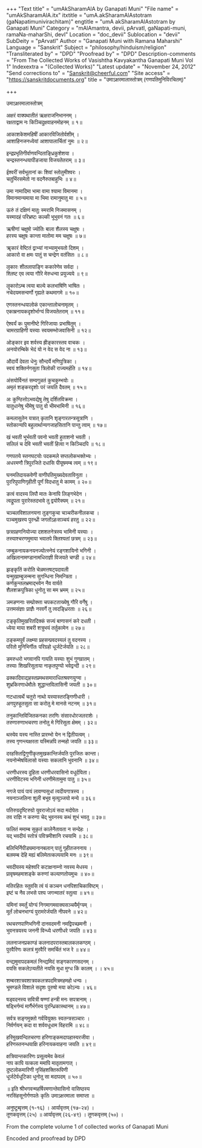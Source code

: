 +++
"Text title" = "umAkSharamAlA by Ganapati Muni"
"File name" = "umAkSharamAlA.itx"
itxtitle = "umA.akSharamAlAstotram (gaNapatimunivirachitam)"
engtitle = "umA akSharamAlAstotram by Ganapati Muni"
Category = "mAlAmantra, devii, pArvatI, gaNapati-muni, ramaNa-maharShi, devI"
Location = "doc_devii"
Sublocation = "devii"
SubDeity = "pArvatI"
Author = "Ganapati Muni with Ramana Maharshi"
Language = "Sanskrit"
Subject = "philosophy/hinduism/religion"
"Transliterated by" = "DPD"
"Proofread by" = "DPD"
Description-comments = "From The Collected Works of Vasishtha Kavyakantha Ganapati Muni Vol 1"
Indexextra = "(Collected Works)"
"Latest update" = "November 24, 2012"
"Send corrections to" = "Sanskrit@cheerful.com"
"Site access" = "https://sanskritdocuments.org"
title = "उमाऽक्षरमालास्तोत्रम् (गणपतिमुनिविरचितम्)"

+++
  
 उमाऽक्षरमालास्तोत्रम्   
  
अक्षरं वाक्पथातीतं ऋक्षराजनिभाननम् ।  
रक्षताद्वाम नः किञ्चिदुक्षवाहनमोहनम् ॥ १॥  
  
आकाशकेशमहिषीं आकारविजितोर्वशीम् ।  
आशाहिनजनध्येयां आशापालार्चितां नुमः ॥ २॥  
  
इन्द्रप्रभृतिगीर्वाणवन्दिताङ्ध्रिकुशेशया ।  
चन्द्रस्तनन्धयापीडजाया विजयतेतराम् ॥ ३॥  
  
ईश्वरीं सर्वभूतानां कः शिवां स्तोतुमीश्वरः ।  
चतुर्भिरसमेतो ना वदनैरुतबाहुभिः ॥ ४॥  
  
उमा नामादिमा भामा वामा श्यामा विमानमा ।  
विमानमान्यमाया मा भिमा रामानुमातु मा ॥ ५॥  
  
ऊरुं तं दक्षिणं मातुः स्मरामि निजमासनम् ।  
यस्मादहं परिभ्रष्टः कल्की भूभुवनं गतः ॥ ६॥  
  
ऋषीणां चक्षुषो ज्योतिः बाला शैलस्य चक्षुषः ।    
हरस्य चक्षुषः कान्ता मातोमा मम चक्षुषः ॥ ७॥  
  
ॠकारं वेष्टितं द्वाभ्यां नाभ्यामुभयतो दिशम् ।  
आकारो वा क्षमः पातुं स चन्द्रेण वतंसितः ॥ ८॥  
  
लृकारः शीतलापाङ्गि ककारेणेव सर्वदा ।  
श्लिष्ट एव त्वया गौरि मेरुधन्वा प्रयुज्यये ॥ ९॥  
  
लॄकारोऽम्ब त्वया बाल्ये कलभाषिणि भाषितः ।  
नचेदयमसन्वर्णो गृह्यते कथमागमे ॥ १०॥  
  
एणस्तनन्धयालोकं एकान्तालोचनामृतम् ।  
एकाम्रनायकदृशोर्भाग्यं विजयतेतराम् ॥ ११॥  
  
ऐश्वर्यं कः पुमानीष्टे गिरिजायाः प्रभाषितुम् ।  
चामरग्राहिणी यस्याः स्वयमम्भोजवासिनी ॥ १२॥  
  
ओङ्कार इव शर्वस्य ह्रीङ्कारस्तव वाचकः ।  
अनयोरम्बिके भेदं यो न वेद स वेद ना ॥ १३॥  
  
औदार्ये देवता धेनुः सौन्दर्ये मणिपुत्रिका ।  
स्वयं शक्तिर्नगसुता त्रिलोकी राज्यमर्हति ॥ १४॥  
  
अंसयोर्विनतं सम्यगुन्नतं कुचकुम्भयोः ॥   
अमृतं शङ्करदृशोः परं जयति दैवतम् ॥ १५॥  
  
अः कुण्ठित्तोऽभवद्येषु तेषु दर्शितविक्रमा ।  
यातुधानेषु भीमेषु पातु वो भीमभामिनी ॥ १६॥  
  
कमलासुतेन यत्रात् कृतानि श‍ृङ्गारतन्त्रसूत्राणि ।  
स्तोकान्यपि बहुलार्थान्यगजाहसितानि पान्तु त्वाम् ॥ १७॥  
  
खं भवती भूर्भवती पवनो भवती हुताशनो भवती ।  
सलिलं च देवि भवती भवतीं हित्वा न किञ्चिदपि ॥ १८॥  
  
गणपतये स्तनघटयोः पदकमले सप्तलोकभक्तेभ्यः ।  
अधरमणौ त्रिपुरजिते दधासि पीयूषमम्ब त्वम् ॥ १९॥  
  
घनमतिदायकवेणी वाणीपतिमुख्यदेवताविनुता ।  
पुररिपुपाणिगृहीती पूर्णं विदधातु मे कामम् ॥ २०॥  
  
ङत्वं वादस्य लिपौ मातः केनापि लिङ्गभेदेन ।  
त्वद्रूपता पुरारेस्तदभावे तु द्वयोरैक्यम् ॥ २१॥  
  
चञ्चलविशालनयना तुङ्गकुचा चञ्चरीकनीलकचा ।  
पञ्चमुखस्य पुरन्ध्री जगतोंऽहःसञ्चयं हरतु ॥ २२॥  
  
छत्रग्रहणनियोज्या दशशतनेत्रस्य भामिनी यस्याः ।  
तस्याश्चरणमुमाया भवातपे क्लिश्यतां छत्रम् ॥ २३॥  
  
जम्बुकनायकनयनज्योत्स्नेयं रङ्गशायिनो भगिनी ।  
अखिलानामण्डानामधिराज्ञी विजयते चण्डी ॥ २४॥  
  
झङ्कृतिं करोति चेन्नमत्तषट्पदावली   
     यन्मुखाम्बुजन्मना सुगन्धिना निमन्त्रिता ।  
कर्णकुन्तलभ्रमाद्भवेन नैव वार्यते   
     शैलशक्रपुत्रिका धुनोतु सा मम भ्रमम् ॥ २५॥  
  
ञमङणनाः सम्प्रोक्त्ता चपकटताख्येषु गौरि वर्गेषु ।  
उत्तमसंज्ञाः प्राज्ञैः नरवर्गे तु त्वदङ्ध्रिरताः ॥ २६॥  
  
टङ्कृतिमुखरितदिक्कं सज्यं बाणासनं करे दधती ।  
ध्येया माया शबरी शत्रुभयं तर्तुकामेन ॥ २७॥  
  
ठङ्कमपूर्वं लक्ष्म्या प्रहसन्प्रवदस्यलं तु वदनस्य ।  
परितो मुनिभिर्गीतः परिग्रहो धूर्जटेर्जयति ॥ २८॥  
  
डमरुधरो भगवानपि गायति यस्याः शुभं गुणव्रातम् ।  
तस्याः शिखरिसुताया नाकृतपुण्यो भवेद्वन्दी ॥ २९॥  
  
ढक्कादिवाद्यहस्तप्रमथसमाराधितश्रवणयुग्मा ।  
शुभ्रकिरणार्धमौलेः शुद्धान्तविलासिनी जयती ॥ ३०॥  
  
णटधात्वर्थे चतुरो नाथो यस्यास्तरङ्गिणीधारी ।  
अगपुरुहूतसुता सा करोतु मे मानसे नटनम् ॥ ३१॥  
  
तनुकान्तिविजितकनका तरणिः संसारधोरजलराशेः ।  
तरुणारुणाभचरणा तनोतु मे गिरिसुता क्षेमम् । ३२॥  
  
थस्येव यस्य नास्ति प्रारम्भो येन न द्वितीयत्वम् ।  
तस्य गृणन्त्यक्षरता यस्मिन्नपि तन्महो जयति ॥ ३३॥  
  
दरहसितद्विगुणीकृतमुखकान्तिर्जयति पुरजितः कान्ता।  
नयनोन्मेषविलासो यस्याः सकलानि भुवनानि ॥ ३४॥  
  
धरणीधरस्य दुहिता धरणीधरवासिनो वधूर्दयिता।  
धरणीविटस्य भगिनी धरणीमेतामुमा पातु ॥ ३५॥  
  
नगजे पायं पायं लावण्यसुधां त्वदीयगात्रस्य ।  
नयनाञ्जलिना शूली बभूव मृत्युञ्जयो मन्ये ॥ ३६॥  
  
पतिरुग्रदृष्टिरुग्रो युवराजोऽयं सदा मदोपेतः ।  
तव राज्ञि न करुणा चेद् भुवनस्य कथं शुभं भवतु ॥ ३७॥  
  
फलितं ममाम्ब सुकृतं कालेनैतावता न सन्देहः ।  
यद् भवदीयं स्तोत्रं पवित्रमीशानि रचयामि ॥ ३८॥  
  
बलिभिर्निपीड्यमानानबलान् पातुं गृहीतजननाय ।  
बलमम्ब देहि मह्यं बलिमेतत्कल्पयामि मनः ॥ ३९॥  
  
भवदीयस्य महेश्वरि कटाक्षनाम्नो नवस्य मेधस्य ।  
प्रावृषमहमाशङ्के करुणां कल्याणतोयमुचः ॥ ४०॥  
  
मतिरहितः स्तुवसि त्वं यं कञ्चन धनपिशाचिकाविष्टम् ।  
इष्टं च नैव लभसे पश्य जगन्मातरं स्तुत्वा ॥ ४१॥  
  
यमिनां स्मर्तुं योग्यं निगमागमवाक्यसञ्चयैर्मृग्यम् ।  
मूर्तं लोचनभाग्यं पुरामरेर्जयति नीपवने ॥ ४२॥  
  
रथचरणपाणिभगिनी दानवदमनी नमद्विपच्छमनी ।  
भुवनत्रयस्य जननी विन्ध्ये धरणीधरे जयति ॥ ४३॥  
  
ललनाजनप्रकाण्डं कलनादपरास्तबालकलकण्ठम् ।  
पुरवैरिणः कलत्रं मुरवैरि समर्चितं भज रे ॥ ४४॥  
  
वन्द्यमुमापदकमलं निन्द्यमिदं सङ्गकारणसदनम् ।  
वयसि सकलेऽप्यतीते नयसि मुधा मुग्ध किं कालम् । । ४५॥  
  
शम्बरशात्रवशात्रवकलत्रपदमित्रमहमहो धन्यः ।  
भूमण्डले विशाले सदृशः पुरुषो मया कोऽन्यः । ४६॥  
  
षड्वदनस्य सवित्री षण्णां हन्त्री मनः सपत्रानाम् ।  
षड्भिर्गम्यं मार्गैर्भर्गस्य पुरन्ध्रिकास्थानम् ॥ ४७॥  
  
सर्वत्र सङ्गमुक्तो गर्ववियुक्तः स्वतन्त्रसञ्चारः ।  
निर्वर्णयन् कदा वा शर्ववधूधाम विहरामि ॥ ४८॥  
  
हरिमुखवन्दितचरणा हरिणाङ्कमदापहास्यरजीवा ।  
हरिणस्तनन्धयाक्षि हरिनायकवाहना जयति ॥ ४९॥  
  
क्षत्रियान्तकारिणः प्रसूत्वमेव केवलं  
     नाप कापि यत्कला ममापि मातृतामगात् ।  
दुष्टलोकमारिणी नृसिंहशक्तिरूपिणी  
     धूर्जटेर्वधूटिका धुनोतु सा मदापदम् ॥ ५०॥  
  
॥   इति श्रीभगवन्महर्षिरमणान्तेवासिनो वासिष्ठस्य  
नरसिंहसूनोर्गणपतेः कृतिः उमाऽक्षरमाला समाप्ता  ॥  
  
अनुष्टुब्वृत्तम्  (१-१६) । आर्यावृत्तम् (१७-२४) ।  
तूणकवृत्तम् (२५) ॥ आर्यावृत्तम्  (२६-४९) । तूणकवृत्तम् (५०) ।  
  
  
From the complete volume 1 of collected works of Ganapati Muni   
  
Encoded and proofread by DPD  
  
